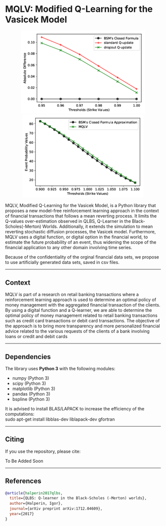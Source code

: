 # MQLV: Modified Q-Learning for the Vasicek Model

<p align="middle">
  <img src="https://github.com/dagrate/MQLV/blob/master/images/results_plot1.png" width="400"/>
  <img src="https://github.com/dagrate/MQLV/blob/master/images/results_plot2.png" width="390"/>
</p>

MQLV, Modified Q-Learning for the Vasicek Model, is a Python library that proposes a new model-free reinforcement learning approach in the context of financial transactions that follows a mean reverting process. It limits the Q-values over-estimation observed in QLBS, Q-Learner in the Black-Scholes(-Merton) Worlds. Additionally, it extends the simulation to mean reverting stochastic diffusion processes, the Vasicek model. Furthermore, MQLV uses a digital function, or digital option in the financial world, to estimate the future probability of an event, thus widening the scope of the financial application to any other domain involving time series.

Because of the confidentiality of the orginal financial data sets, we propose to use artificially generated data sets, saved in csv files.

----------------------------

## Context

MQLV is part of a research on retail banking transactions where a reinforcement learning approach is used to determine an optimal policy of money management with the aggregated financial transaction of the clients. By using a digital function and a Q-learner, we are able to determine the optimal policy of money management related to retail banking transactions such as credit card transactions or debit card transactions. The objective of the approach is to bring more transparency and more personalized financial advice related to the various requests of the clients of a bank involving loans or credit and debit cards

----------------------------

## Dependencies

The library uses **Python 3** with the following modules:
- numpy (Python 3)
- scipy (Python 3)
- matplotlib (Python 3)
- pandas (Python 3)
- bspline (Python 3)

It is advised to install BLAS/LAPACK to increase the efficiency of the computations:  
sudo apt-get install libblas-dev liblapack-dev gfortran

----------------------------

## Citing

If you use the repository, please cite:

To Be Added Soon

----------------------------

## References

```bibtex
@article{halperin2017qlbs,
  title={QLBS: Q-learner in the Black-Scholes (-Merton) worlds},
  author={Halperin, Igor},
  journal={arXiv preprint arXiv:1712.04609},
  year={2017}
}
```
